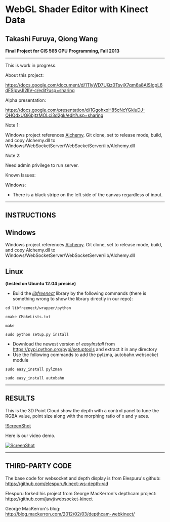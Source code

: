 WebGL Shader Editor with Kinect Data
======================================


Takashi Furuya, Qiong Wang
------------------------------------


**Final Project for CIS 565 GPU Programming, Fall 2013**

------------------------------------


This is work in progress.

About this project:

https://docs.google.com/document/d/1TlyWD7UQz0TsvjX7qm6a8AISIgpL6dFSIpwJI2IIV-c/edit?usp=sharing

Alpha presentation:

https://docs.google.com/presentation/d/1GgohxoH85cNcYGkluDJ-QHQdxUQi6bjtzMOLci3d2gk/edit?usp=sharing


Note 1:

Windows project references [Alchemy](http://alchemywebsockets.net/).
Git clone, set to release mode, build, and copy Alchemy.dll to Windows/WebSocketServer/WebSocketServer/lib/Alchemy.dll

Note 2:

Need admin privilege to run server.


Known Issues:

Windows:

- There is a black stripe on the left side of the canvas regardless of input.



---
INSTRUCTIONS
---
**Windows**
------------------

  Windows project references [Alchemy](http://alchemywebsockets.net/).
  Git clone, set to release mode, build, and copy Alchemy.dll to Windows/WebSocketServer/WebSocketServer/lib/Alchemy.dll

**Linux** 
-------------------------------
**(tested on Ubuntu 12.04 precise)**

* Build the [*libfreenect*](https://github.com/OpenKinect/libfreenect) library by the following commands (there is something wrong to show the library directly in our repo):

```
cd libfreenect/wrapper/python

cmake CMakeLists.txt

make

sudo python setup.py install
```
* Download the newest version of *easyInstall* from https://pypi.python.org/pypi/setuptools and extract it in any directory
* Use the following commands to add the pylzma, autobahn.websocket module

```
sudo easy_install pylzman

sudo easy_install autobahn
```
---
RESULTS
---
This is the 3D Point Cloud show the depth with a control panel to tune the RGBA value, point size along with the morphing ratio of x and y axes.

[!ScreenShot](https://raw.github.com/GabriellaQiong/Kinect-based-Open-Source-WebGL-Library/master/depth1.png)


Here is our video demo.

[![ScreenShot](https://raw.github.com/GabriellaQiong/Kinect-based-Open-Source-WebGL-Library/master/screenshot_vid.jpg)](http://www.youtube.com/watch?v=P4wDHG441ig)

---
THIRD-PARTY CODE
---
 
The base code for websocket and depth display is from Elespuru's github: https://github.com/elespuru/kinect-ws-depth-vid

Elespuru forked his project from George MacKerron's depthcam project:
https://github.com/jawj/websocket-kinect

George MacKerron's blog: 
http://blog.mackerron.com/2012/02/03/depthcam-webkinect/

